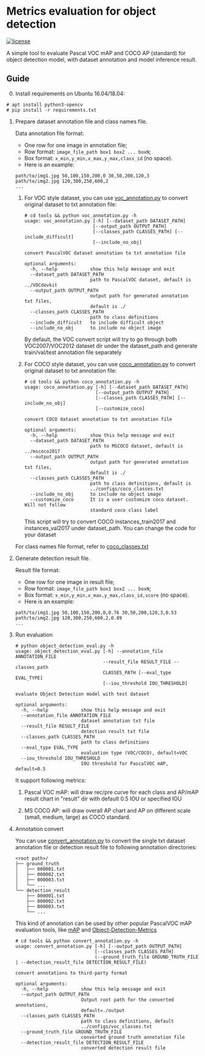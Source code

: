 # Metrics evaluation for object detection

[![license](https://img.shields.io/github/license/mashape/apistatus.svg)](LICENSE)

A simple tool to evaluate Pascal VOC mAP and COCO AP (standard) for object detection model, with dataset annotation and model inference result.

## Guide

0. Install requirements on Ubuntu 16.04/18.04:

```
# apt install python3-opencv
# pip install -r requirements.txt
```

1. Prepare dataset annotation file and class names file.

    Data annotation file format:
    * One row for one image in annotation file;
    * Row format: `image_file_path box1 box2 ... boxN`;
    * Box format: `x_min,y_min,x_max,y_max,class_id` (no space).
    * Here is an example:
    ```
    path/to/img1.jpg 50,100,150,200,0 30,50,200,120,3
    path/to/img2.jpg 120,300,250,600,2
    ...
    ```
    1. For VOC style dataset, you can use [voc_annotation.py](https://github.com/david8862/Object-Detection-Evaluation/blob/master/tools/voc_annotation.py) to convert original dataset to txt annotation file:
       ```
       # cd tools && python voc_annotation.py -h
       usage: voc_annotation.py [-h] [--dataset_path DATASET_PATH]
                                [--output_path OUTPUT_PATH]
                                [--classes_path CLASSES_PATH] [--include_difficult]
                                [--include_no_obj]

       convert PascalVOC dataset annotation to txt annotation file

       optional arguments:
         -h, --help            show this help message and exit
         --dataset_path DATASET_PATH
                               path to PascalVOC dataset, default is ../VOCdevkit
         --output_path OUTPUT_PATH
                               output path for generated annotation txt files,
                               default is ./
         --classes_path CLASSES_PATH
                               path to class definitions
         --include_difficult   to include difficult object
         --include_no_obj      to include no object image
       ```
       By default, the VOC convert script will try to go through both VOC2007/VOC2012 dataset dir under the dataset_path and generate train/val/test annotation file separately


    2. For COCO style dataset, you can use [coco_annotation.py](https://github.com/david8862/Object-Detection-Evaluation/blob/master/tools/coco_annotation.py) to convert original dataset to txt annotation file:
       ```
       # cd tools && python coco_annotation.py -h
       usage: coco_annotation.py [-h] [--dataset_path DATASET_PATH]
                                 [--output_path OUTPUT_PATH]
                                 [--classes_path CLASSES_PATH] [--include_no_obj]
                                 [--customize_coco]

       convert COCO dataset annotation to txt annotation file

       optional arguments:
         -h, --help            show this help message and exit
         --dataset_path DATASET_PATH
                               path to MSCOCO dataset, default is ../mscoco2017
         --output_path OUTPUT_PATH
                               output path for generated annotation txt files,
                               default is ./
         --classes_path CLASSES_PATH
                               path to class definitions, default is
                               ../configs/coco_classes.txt
         --include_no_obj      to include no object image
         --customize_coco      It is a user customize coco dataset. Will not follow
                               standard coco class label
       ```
       This script will try to convert COCO instances_train2017 and instances_val2017 under dataset_path. You can change the code for your dataset

   For class names file format, refer to  [coco_classes.txt](https://github.com/david8862/Object-Detection-Evaluation/blob/master/configs/coco_classes.txt)

2. Generate detection result file.

    Result file format:
    * One row for one image in result file;
    * Row format: `image_file_path box1 box2 ... boxN`;
    * Box format: `x_min,y_min,x_max,y_max,class_id,score` (no space).
    * Here is an example:
    ```
    path/to/img1.jpg 50,100,150,200,0,0.76 30,50,200,120,3,0.53
    path/to/img2.jpg 120,300,250,600,2,0.89
    ...
    ```

3. Run evaluation

    ```
    # python object_detection_eval.py -h
    usage: object_detection_eval.py [-h] --annotation_file ANNOTATION_FILE
                                    --result_file RESULT_FILE --classes_path
                                    CLASSES_PATH [--eval_type EVAL_TYPE]
                                    [--iou_threshold IOU_THRESHOLD]

    evaluate Object Detection model with test dataset

    optional arguments:
      -h, --help            show this help message and exit
      --annotation_file ANNOTATION_FILE
                            dataset annotation txt file
      --result_file RESULT_FILE
                            detection result txt file
      --classes_path CLASSES_PATH
                            path to class definitions
      --eval_type EVAL_TYPE
                            evaluation type (VOC/COCO), default=VOC
      --iou_threshold IOU_THRESHOLD
                            IOU threshold for PascalVOC mAP, default=0.5
    ```

    It support following metrics:

    1. Pascal VOC mAP: will draw rec/pre curve for each class and AP/mAP result chart in "result" dir with default 0.5 IOU or specified IOU

    2. MS COCO AP: will draw overall AP chart and AP on different scale (small, medium, large) as COCO standard.


4. Annotation convert

    You can use [convert_annotation.py](https://github.com/david8862/Object-Detection-Evaluation/blob/master/tools/convert_annotation.py) to convert the single txt dataset annotation file or detection result file to following annotation directories:

    ```
    <root path>/
    ├── ground_truth
    │   ├── 000001.txt
    │   ├── 000002.txt
    │   ├── 000003.txt
    │   └── ...
    └── detection_result
        ├── 000001.txt
        ├── 000002.txt
        ├── 000003.txt
        └── ...
    ```

    This kind of annotation can be used by other popular PascalVOC mAP evaluation tools, like [mAP](https://github.com/Cartucho/mAP) and [Object-Detection-Metrics](https://github.com/rafaelpadilla/Object-Detection-Metrics)

    ```
    # cd tools && python convert_annotation.py -h
    usage: convert_annotation.py [-h] [--output_path OUTPUT_PATH]
                                 [--classes_path CLASSES_PATH]
                                 (--ground_truth_file GROUND_TRUTH_FILE | --detection_result_file DETECTION_RESULT_FILE)

    convert annotations to third-party format

    optional arguments:
      -h, --help            show this help message and exit
      --output_path OUTPUT_PATH
                            Output root path for the converted annotations,
                            default=./output
      --classes_path CLASSES_PATH
                            path to class definitions, default
                            ../configs/voc_classes.txt
      --ground_truth_file GROUND_TRUTH_FILE
                            converted ground truth annotation file
      --detection_result_file DETECTION_RESULT_FILE
                            converted detection result file
    ```
